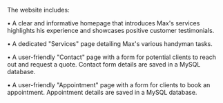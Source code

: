 The website includes:

• A clear and informative homepage that introduces Max's services highlights his experience and showcases positive customer testimonials.

• A dedicated "Services" page detailing Max's various handyman tasks.

• A user-friendly "Contact" page with a form for potential clients to reach out and request a quote. Contact form details are saved in a MySQL database.

• A user-friendly "Appointment" page with a form for clients to book an appointment. Appointment details are saved in a MySQL database.
